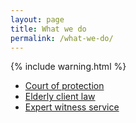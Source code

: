 ```yaml
---
layout: page
title: What we do
permalink: /what-we-do/
---
```


{% include warning.html %}

<ul>
<li><a href="/court-of-protection-solicitors-sevenoaks-kent">Court of protection</a></li>
<li><a href="/elderly-client-law">Elderly client law</a></li>
<li><a href="/expert-witness">Expert witness service</a></li>
</ul>
